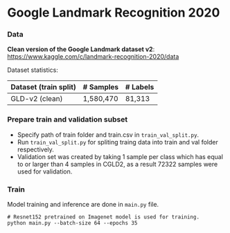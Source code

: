 # Google Landmark Recognition 2020

### Data
 **Clean version of the Google Landmark dataset v2**: https://www.kaggle.com/c/landmark-recognition-2020/data

Dataset statistics:

| Dataset (train split) | # Samples  | # Labels  |
|-----------------------|------------|--------------|
| GLD-v2 (clean) | 1,580,470  | 81,313       |

### Prepare train and validation subset
* Specify path of train folder and train.csv in `train_val_split.py`.
* Run `train_val_split.py` for spliting traing data into train and val folder respectively.   
* Validation set was created by taking 1 sample per class which has equal to or larger than 4 samples in CGLD2, as a result 72322 samples were
used for validation.

### Train
Model training and inference are done in `main.py` file.
```
# Resnet152 pretrained on Imagenet model is used for training.
python main.py --batch-size 64 --epochs 35
```
